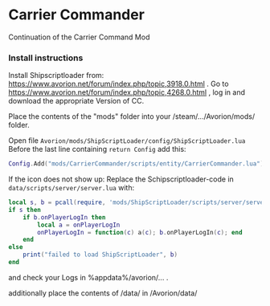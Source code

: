 # Carrier Commander
Continuation of the Carrier Command Mod

### Install instructions
Install Shipscriptloader from: https://www.avorion.net/forum/index.php/topic,3918.0.html .
Go to https://www.avorion.net/forum/index.php/topic,4268.0.html , log in and download the appropriate Version of CC.

Place the contents of the "mods" folder into your /steam/.../Avorion/mods/ folder.

Open file `Avorion/mods/ShipScriptLoader/config/ShipScriptLoader.lua`
Before the last line containing `return Config` add this:
```LUA
Config.Add("mods/CarrierCommander/scripts/entity/CarrierCommander.lua")
```

If the icon does not show up:
Replace the Schipscriptloader-code in `data/scripts/server/server.lua` with:
```LUA
local s, b = pcall(require, 'mods/ShipScriptLoader/scripts/server/server')
if s then
    if b.onPlayerLogIn then
        local a = onPlayerLogIn
        onPlayerLogIn = function(c) a(c); b.onPlayerLogIn(c); end
    end
else
    print("failed to load ShipScriptLoader", b)
end
```
and check your Logs in %appdata%/avorion/... .

additionally place the contents of /data/ in /Avorion/data/
